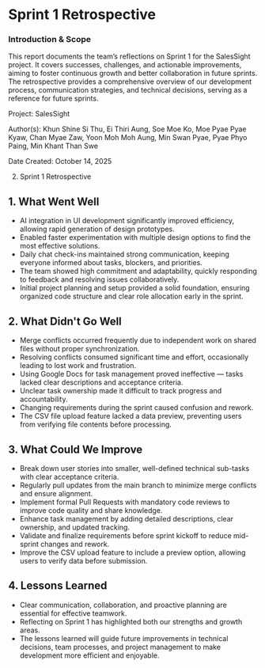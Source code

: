 # Sprint 1 Retrospective

### Introduction & Scope

This report documents the team’s reflections on Sprint 1 for the SalesSight project. It covers successes, challenges, and actionable improvements, aiming to foster continuous growth and better collaboration in future sprints. The retrospective provides a comprehensive overview of our development process, communication strategies, and technical decisions, serving as a reference for future sprints.

Project: SalesSight

Author(s): Khun Shine Si Thu, Ei Thiri Aung, Soe Moe Ko, Moe Pyae Pyae Kyaw, Chan Myae Zaw, Yoon Moh Moh Aung, Min Swan Pyae, Pyae Phyo Paing, Min Khant Than Swe  

Date Created: October 14, 2025

2. Sprint 1 Retrospective

## 1. What Went Well
* AI integration in UI development significantly improved efficiency, allowing rapid generation of design prototypes.
* Enabled faster experimentation with multiple design options to find the most effective solutions.
* Daily chat check-ins maintained strong communication, keeping everyone informed about tasks, blockers, and priorities.
* The team showed high commitment and adaptability, quickly responding to feedback and resolving issues collaboratively.
* Initial project planning and setup provided a solid foundation, ensuring organized code structure and clear role allocation early in the sprint.

## 2. What Didn't Go Well
* Merge conflicts occurred frequently due to independent work on shared files without proper synchronization.
* Resolving conflicts consumed significant time and effort, occasionally leading to lost work and frustration.
* Using Google Docs for task management proved ineffective — tasks lacked clear descriptions and acceptance criteria.
* Unclear task ownership made it difficult to track progress and accountability.
* Changing requirements during the sprint caused confusion and rework.
* The CSV file upload feature lacked a data preview, preventing users from verifying file contents before processing.

## 3. What Could We Improve
* Break down user stories into smaller, well-defined technical sub-tasks with clear acceptance criteria.
* Regularly pull updates from the main branch to minimize merge conflicts and ensure alignment.
* Implement formal Pull Requests with mandatory code reviews to improve code quality and share knowledge.
* Enhance task management by adding detailed descriptions, clear ownership, and updated tracking.
* Validate and finalize requirements before sprint kickoff to reduce mid-sprint changes and rework.
* Improve the CSV upload feature to include a preview option, allowing users to verify data before submission.

## 4. Lessons Learned
* Clear communication, collaboration, and proactive planning are essential for effective teamwork.
* Reflecting on Sprint 1 has highlighted both our strengths and growth areas.
* The lessons learned will guide future improvements in technical decisions, team processes, and project management to make development more efficient and enjoyable.
